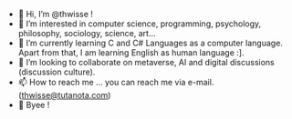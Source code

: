 - 🤝 Hi, I’m @thwisse !
- 👀 I’m interested in computer science, programming, psychology, philosophy, sociology, science, art... 
- 🌱 I’m currently learning C and C# Languages as a computer language. Apart from that, I am learning English as human language :]. 
- 💞️ I’m looking to collaborate on metaverse, AI and digital discussions (discussion culture).
- 📫 How to reach me ... you can reach me via e-mail. (thwisse@tutanota.com)
- 👋 Byee !

<!---
thwisse/thwisse is a ✨ special ✨ repository because its `README.md` (this file) appears on your GitHub profile.
You can click the Preview link to take a look at your changes.
--->
